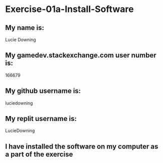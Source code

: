 # Exercise-01a-Install-Software

## My name is:
Lucie Downing

## My gamedev.stackexchange.com user number is:
166679

## My github username is:
luciedowning

## My replit username is:
LucieDowning

## I have installed the software on my computer as a part of the exercise
